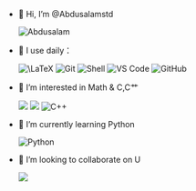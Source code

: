 - 👋 Hi, I’m @Abdusalamstd

  ![$Abdusalam$](https://img.shields.io/badge/-Abduslam-black?style=plastic&logo=github)

- 🚀 I use daily：


  ![$\LaTeX$](https://img.shields.io/badge/-Tex-black?style=plastic&logo=tex)
  ![Git](https://img.shields.io/badge/-Git-black?style=plastic&logo=git)
  ![Shell](https://img.shields.io/badge/-Shell-blasck?style=plastic&logo=Shell)
  ![VS Code](https://img.shields.io/badge/-VS%20Code-007ACC?style=plastic&logo=visual-studio-code)
  ![GitHub](https://img.shields.io/badge/-GitHub-181717?style=plastic&logo=github)

- 👀 I’m interested in Math & C,C艹 


  ![](https://img.shields.io/badge/Math-Algebra-red.svg)
  ![](https://img.shields.io/badge/Math-equation-yellow.svg?style=flat)
  ![C++](https://img.shields.io/badge/-C++-00599C?style=plastic&logo=c)
- 🌱 I’m currently learning Python 

  ![Python](https://img.shields.io/badge/-Python-8fcfd1?style=plastic&logo=Python)

- 💞️ I’m looking to collaborate on U

  [![](https://github-readme-stats.vercel.app/api?username=Abdusalamstd&theme=dark&show_icons=true)](https://github.com/Abdusalamstd)

<!---
Abdusalamstd/Abdusalamstd is a ✨ special ✨ repository because its `README.md` (this file) appears on your GitHub profile.
You can click the Preview link to take a look at your changes.
--->
